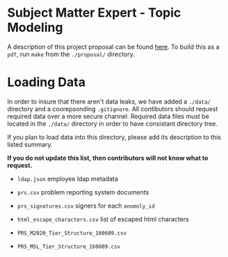 # Subject Matter Expert - Topic Modeling

A description of this project proposal can be found [here](./proposal/report.tex). To build
this as a `pdf`, run `make` from the `./proposal/` directory.

# Loading Data

In order to insure that there aren't data leaks, we have added a `./data/` directory and a
coorepsonding `.gitignore`. All contibutors should request required data over a more secure
channel. Required data files must be located in the `./data/` directory in order to have
consistant directory tree.

If you plan to load data into this directory, please add its description to this listed
summary.

**If you do not update this list, then contributors will not know what to request.**

- `ldap.json` employee ldap metadata
- `prs.csv` problem reporting system documents
- `prs_signatures.csv` signers for each `anomoly_id`
- `html_escape_characters.csv` list of escaped html characters



- `PRS_M2020_Tier_Structure_160609.csv`
- `PRS_MSL_Tier_Structure_160609.csv`
